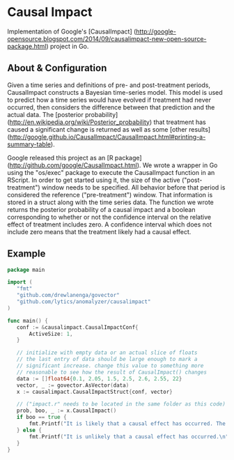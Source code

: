 
# Causal Impact

 Implementation of Google's [CausalImpact] (http://google-opensource.blogspot.com/2014/09/causalimpact-new-open-source-package.html) project in Go.

## About & Configuration

 Given a time series and definitions of pre- and post-treatment periods, CausalImpact constructs a Bayesian time-series model. This model is used to predict how a time series would have evolved if treatment had never occurred, then considers the difference between that prediction and the actual data. The [posterior probability] (http://en.wikipedia.org/wiki/Posterior_probability) that treatment has caused a significant change is returned as well as some [other results] (http://google.github.io/CausalImpact/CausalImpact.html#printing-a-summary-table).

 Google released this project as an [R package] (http://github.com/google/CausalImpact.html). We wrote a wrapper in Go using the "os/exec" package to execute the CausalImpact function in an RScript. In order to get started using it, the size of the active ("post-treatment") window needs to be specified. All behavior before that period is considered the reference ("pre-treatment") window. That information is stored in a struct along with the time series data. The function we wrote returns the posterior probability of a causal impact and a boolean corresponding to whether or not the confidence interval on the relative effect of treatment includes zero. A confidence interval which does not include zero means that the treatment likely had a causal effect.

## Example
 ``` go
 package main

import (
	"fmt"
	"github.com/drewlanenga/govector"
	"github.com/lytics/anomalyzer/causalimpact"
)

func main() {
	conf := &causalimpact.CausalImpactConf{
		ActiveSize: 1,
	}

	// initialize with empty data or an actual slice of floats
	// the last entry of data should be large enough to mark a
	// significant increase. change this value to something more
	// reasonable to see how the result of CausalImpact() changes
	data := []float64{0.1, 2.05, 1.5, 2.5, 2.6, 2.55, 22}
	vector, _ := govector.AsVector(data)
	x := causalimpact.CausalImpactStruct{conf, vector}

	// ("impact.r" needs to be located in the same folder as this code)
	prob, boo, _ := x.CausalImpact()
	if boo == true {
		fmt.Printf("It is likely that a causal effect has occurred. The posterior probability of causation is: %v\n", prob)
	} else {
		fmt.Printf("It is unlikely that a causal effect has occurred.\n")
	}
}
```
